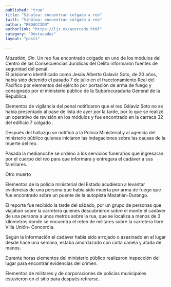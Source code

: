 ```yaml
---
published: "true"
title: "Sinaloa: encuentran colgado a reo"
twitt: "Sinaloa: encuentran colgado a reo"
author: "REDACCION"
authorlink: "https://ljz.mx/acercade.html"
category: "Destacadas"
layout: "posts"

---
```




*Mazatlán, Sin*. Un reo fue encontrado colgado en uno de los módulos del Centro de las Consecuencias Jurídicas del Delito informaron fuentes de seguridad del penal.  
  El prisionero identificado como Jesús Alberto Galaviz Soto, de 20 años, había sido detenido el pasado 7 de julio en el fraccionamiento Real del Pacifico por elementos del ejército por portación de arma de fuego y consignado por el ministerio público de la Subprocuraduría General de la República.



  Elementos de vigilancia del penal notificaron que el reo Gálaviz Soto no se había presentado al pase de lista de ayer por la tarde, por lo que se realizó un operativo de revisión en los módulos y fue encontrado en la carraca 32 del edificio 7 colgado .



  Después del hallazgo se notificó a la Policía Ministerial y al agencia del ministerio público quienes iniciaron las indagaciones sobre las causas de la muerte del reo.



  Pasada la medianoche se ordenó a los servicios funerarios que ingresaran por el cuerpo del reo para que informara y entregara el cadáver a sus familiares.



  Otro muerto



  Elementos de la policía ministerial del Estado acudieron a levantar evidencias de una persona que había sido muerta por arma de fuego que fue encontrado sobre un puente de la autopista Mazatlán-Durango.



  El reporte fue recibido la tarde del sábado, por un grupo de personas que viajaban sobre la carretera quienes descubrieron sobre el monte el cadáver de una persona a unos metros sobre la rua, que se localiza a menos de 3 kilometros donde se encuentra el reten de militares sobre la carretera libre Villa Unión- Concordia.



  Según la información el cadáver había sido arrojado o asesinado en el lugar desde hace una semana, estaba amordazado con cinta canela y atada de manos.



  Durante horas elementos del ministerio público realizaron inspección del lugar para encontrar evidencias del crimen.



  Elementos de militares y de corporaciones de policías municipales estuvieron en el sitio para después retirarse.

